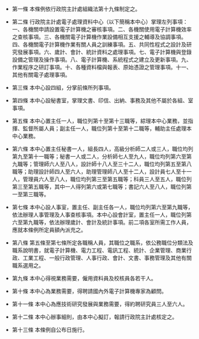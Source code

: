 * 第一條 本條例依行政院主計處組織法第十九條制定之。

* 第二條 行政院主計處電子處理資料中心（以下簡稱本中心）掌理左列事項：一、各機關申請設置電子計算機之審核事項。二、各機關使用電子計算機效率之查核事項。三、各機關電子計算機作業設備相互支援之輔導及協調事項。四、各機關電子計算機作業有關人員之訓練事項。五、共同性程式之設計及研究發展事項。六、歲計、會計、統計資料之處理事項。七、電子計算機與登錄設備之管理及操作事項。八、電子計算機、系統程式之建立及更新事項。九、作業程序之研訂事項。十、各種資料檔與報表、原始憑證之管理事項。十一、其他有關電子處理事項。

* 第三條 本中心設四組，分掌前條所列事項。

* 第四條 本中心設秘書室，掌理文書、印信、出納、事務及其他不屬於各組、室事項。

* 第五條 本中心置主任一人，職位列第十至第十三職等，綜理本中心業務，並指揮、監督所屬人員；副主任一人，職位列第十至第十二職等，輔助主任處理本中心業務。

* 第六條 本中心置主任秘書一人，組長四人，高級分析師二人或三人，職位均列第九至第十一職等；秘書一人或二人，分析師七人至九人，職位均列第六至第九職等；管理師六人至八人，設計師十八人至三十二人，職位均列第五至第八職等；助理設計師四人至六人，助理管理師八人至十二人，設計員七人至十一人，管理員六人至八人，職位均列第三至第五職等；科員三人至五人，職位列第三至第五職等，其中一人得列第六或第七職等；書記六人至八人，職位列第一至第三職等。

* 第七條 本中心設人事室，置主任、副主任各一人，職位均列第六至第九職等，依法辦理人事管理及人事查核事項。本中心設會計室，置主任一人，職位列第六至第九職等，依法辦理歲計、會計及統計事項。前二項各室所需工作人員，應就本條例所定員額內派充之。

* 第八條 第五條至第七條所定各職稱人員，其職位之職系，依公務職位分類法及職系說明書，就電子計算機、電力工程、電訊工程、統計、企業管理、商業行政、工業工程、一般行政管理、人事行政、會計、文書、事務管理及其他有關職系選用之。

* 第九條 本中心得視業務需要，僱用資料員及校核員各若干人。

* 第十條 本中心為業務需要，得聘請國內外電子計算機專家為顧問。

* 第十一條 本中心為應技術研究發展與業務需要，得約聘研究員三人至六人。

* 第十二條 本中心辦事細則，由本中心擬訂，報請行政院主計處核定之。

* 第十三條 本條例自公布日施行。

